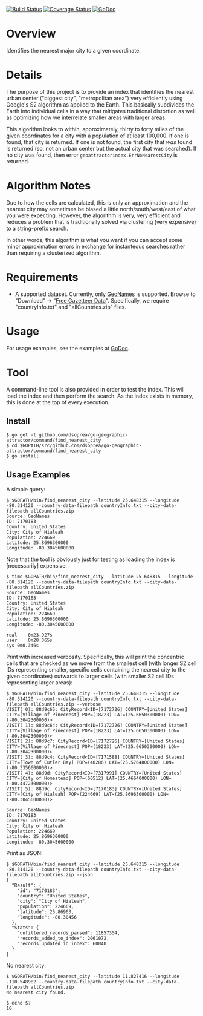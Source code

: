[![Build Status](https://travis-ci.org/dsoprea/go-geographic-attractor.svg?branch=master)](https://travis-ci.org/dsoprea/go-geographic-attractor)
[![Coverage Status](https://coveralls.io/repos/github/dsoprea/go-geographic-attractor/badge.svg?branch=master)](https://coveralls.io/github/dsoprea/go-geographic-attractor?branch=master)
[![GoDoc](https://godoc.org/github.com/dsoprea/go-geographic-attractor?status.svg)](https://godoc.org/github.com/dsoprea/go-geographic-attractor/index)

# Overview

Identifies the nearest major city to a given coordinate.


# Details

The purpose of this project is to provide an index that identifies the nearest urban center ("biggest city", "metropolitan area") very efficiently using Google's S2 algorithm as applied to the Earth. This basically subdivides the Earth into individual cells in a way that mitigates traditional distortion as well as optimizing how we interrelate smaller areas with larger areas.

This algorithm looks to within, approximately, thirty to forty miles of the given coordinates for a city with a population of at least 100,000. If one is found, that city is returned. If one is not found, the first city that *was* found is returned (so, not an urban center but the actual city that was searched). If no city was found, then error `geoattractorindex.ErrNoNearestCity` is returned.


# Algorithm Notes

Due to how the cells are calculated, this is only an approximation and the nearest city may sometimes be biased a little north/south/west/east of what you were expecting. However, the algorithm is very, very efficient and reduces a problem that is traditionally solved via clustering (very expensive) to a string-prefix search.

In other words, this algorithm is what you want if you can accept some minor approximation errors in exchange for instanteous searches rather than requiring a clusterized algorithm.


# Requirements

- A supported dataset. Currently, only [GeoNames](https://www.geonames.org) is supported. Browse to "Download" -> "[Free Gazetteer Data](http://download.geonames.org/export/dump)". Specifically, we require "countryInfo.txt" and "allCountries.zip" files.


# Usage

For usage examples, see the examples at [GoDoc](https://godoc.org/github.com/dsoprea/go-geographic-attractor).


# Tool

A command-line tool is also provided in order to test the index. This will load the index and then perform the search. As the index exists in memory, this is done at the top of every execution.


## Install

```
$ go get -t github.com/dsoprea/go-geographic-attractor/command/find_nearest_city
$ cd $GOPATH/src/github.com/dsoprea/go-geographic-attractor/command/find_nearest_city
$ go install
```


## Usage Examples

A simple query:

```
$ $GOPATH/bin/find_nearest_city --latitude 25.648315 --longitude -80.314120 --country-data-filepath countryInfo.txt --city-data-filepath allCountries.zip
Source: GeoNames
ID: 7170183
Country: United States
City: City of Hialeah
Population: 224669
Latitude: 25.8696300000
Longitude: -80.3045600000
```

Note that the tool is obviously just for testing as loading the index is [necessarily] expensive:

```
$ time $GOPATH/bin/find_nearest_city --latitude 25.648315 --longitude -80.314120 --country-data-filepath countryInfo.txt --city-data-filepath allCountries.zip
Source: GeoNames
ID: 7170183
Country: United States
City: City of Hialeah
Population: 224669
Latitude: 25.8696300000
Longitude: -80.3045600000

real	0m23.927s
user	0m28.365s
sys	0m0.346s
```

Print with increased verbosity. Specifically, this will print the concentric cells that are checked as we move from the smallest cell (with longer S2 cell IDs representing smaller, specific cells containing the nearest city to the given coordinates) outwards to larger cells (with smaller S2 cell IDs representing larger areas):

```
$ $GOPATH/bin/find_nearest_city --latitude 25.648315 --longitude -80.314120 --country-data-filepath countryInfo.txt --city-data-filepath allCountries.zip --verbose
VISIT( 0): 88d9c65: CityRecord<ID=[7172726] COUNTRY=[United States] CITY=[Village of Pinecrest] POP=(18223) LAT=(25.6650300000) LON=(-80.3042300000)>
VISIT( 1): 88d9c64: CityRecord<ID=[7172726] COUNTRY=[United States] CITY=[Village of Pinecrest] POP=(18223) LAT=(25.6650300000) LON=(-80.3042300000)>
VISIT( 2): 88d9c7: CityRecord<ID=[7172726] COUNTRY=[United States] CITY=[Village of Pinecrest] POP=(18223) LAT=(25.6650300000) LON=(-80.3042300000)>
VISIT( 3): 88d9c4: CityRecord<ID=[7171588] COUNTRY=[United States] CITY=[Town of Cutler Bay] POP=(40286) LAT=(25.5764800000) LON=(-80.3356600000)>
VISIT( 4): 88d9d: CityRecord<ID=[7317991] COUNTRY=[United States] CITY=[City of Homestead] POP=(60512) LAT=(25.4664000000) LON=(-80.4472300000)>
VISIT( 5): 88d9c: CityRecord<ID=[7170183] COUNTRY=[United States] CITY=[City of Hialeah] POP=(224669) LAT=(25.8696300000) LON=(-80.3045600000)>

Source: GeoNames
ID: 7170183
Country: United States
City: City of Hialeah
Population: 224669
Latitude: 25.8696300000
Longitude: -80.3045600000
```


Print as JSON:

```
$ $GOPATH/bin/find_nearest_city --latitude 25.648315 --longitude -80.314120 --country-data-filepath countryInfo.txt --city-data-filepath allCountries.zip --json
{
  "Result": {
    "id": "7170183",
    "country": "United States",
    "city": "City of Hialeah",
    "population": 224669,
    "latitude": 25.86963,
    "longitude": -80.30456
  },
  "Stats": {
    "unfiltered_records_parsed": 11857354,
    "records_added_to_index": 2061072,
    "records_updated_in_index": 60040
  }
}
```


No nearest city:

```
$ $GOPATH/bin/find_nearest_city --latitude 11.827416 --longitude -110.548982 --country-data-filepath countryInfo.txt --city-data-filepath allCountries.zip
No nearest city found.

$ echo $?
10
```
